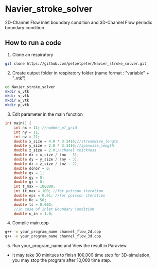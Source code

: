 # Navier_stroke_solver
2D-Channel Flow inlet boundary condition and 3D-Channel Flow periodic boundary condition
## How to run a code
1. Clone an respiratory
```bash
git clone https://github.com/petpetpeter/Navier_stroke_solver.git
```
2. Create output folder in respiratory folder (name format : "variable" + "_vtk")
```bash
cd Navier_stroke_solver
mkdir u_vtk
mkdir v_vtk
mkdir w_vtk
mkdir p_vtk
```
3. Edit parameter in the main function
```c++
int main() {
    int nx = 11; //number_of_grid
    int ny = 11; 
    int nz = 21; 
    double x_size = 4.0 * 3.1416;//streamwise_length
    double y_size = 2.0 * 3.1416;//spanwise_length
    double z_size = 2.0;//chanel thickness
    double dx = x_size / (nx - 3);
    double dy = y_size / (ny - 3);
    double dz = z_size / (nz - 2);
    double donor = 0;
    double gx = 1;
    double gy = 0;
    double gz = 0;
    int t_max = 100000;
    int it_max = 100; //for poisson iteration
    double eps = 0.01; //for poisson iteration
    double Re = 50;
    double ts = 0.002;
    //In case of Inlet Boundary Condition
    double u_in = 1.0;
```
4. Compile main.cpp
```bash
g++ -o your_program_name channel_flow_2d.cpp
g++ -o your_program_name channel_flow_3d.cpp
```
5. Run your_program_name and View the result in Paraview
- It may take 30 minitues to finish 100,000 time step for 3D-simulation, you may stop the program after 10,000 time step. 
